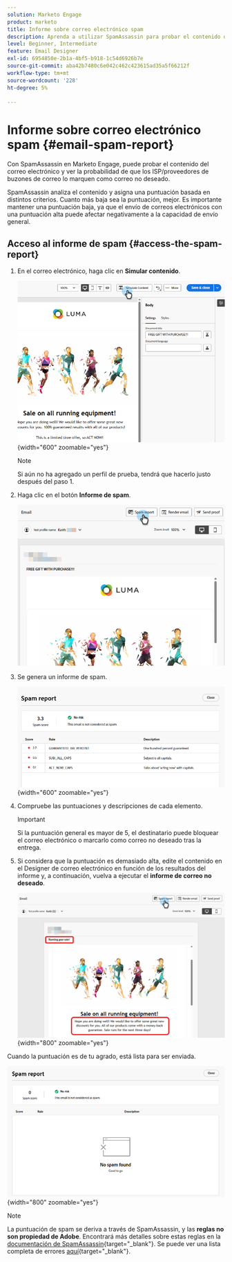```yaml
---
solution: Marketo Engage
product: marketo
title: Informe sobre correo electrónico spam
description: Aprenda a utilizar SpamAssassin para probar el contenido del correo electrónico y ver la probabilidad de que se marque como correo no deseado.
level: Beginner, Intermediate
feature: Email Designer
exl-id: 6954850e-2b1a-4bf5-b918-1c54d6926b7e
source-git-commit: aba42b7480c6e042c462c423615ad35a5f66212f
workflow-type: tm+mt
source-wordcount: '228'
ht-degree: 5%

---
```


# Informe sobre correo electrónico spam {#email-spam-report}

Con SpamAssassin en Marketo Engage, puede probar el contenido del correo electrónico y ver la probabilidad de que los ISP/proveedores de buzones de correo lo marquen como correo no deseado.

SpamAssassin analiza el contenido y asigna una puntuación basada en distintos criterios. Cuanto más baja sea la puntuación, mejor. Es importante mantener una puntuación baja, ya que el envío de correos electrónicos con una puntuación alta puede afectar negativamente a la capacidad de envío general.

## Acceso al informe de spam {#access-the-spam-report}

1. En el correo electrónico, haga clic en **Simular contenido**.

   ![](assets/email-spam-report-1.png){width="600" zoomable="yes"}

   >[!NOTE]
   >
   >Si aún no ha agregado un perfil de prueba, tendrá que hacerlo justo después del paso 1.

1. Haga clic en el botón **Informe de spam**.

   ![](assets/email-spam-report-2.png)

1. Se genera un informe de spam.

   ![](assets/email-spam-report-3.png){width="600" zoomable="yes"}

1. Compruebe las puntuaciones y descripciones de cada elemento.

   >[!IMPORTANT]
   >
   >Si la puntuación general es mayor de 5, el destinatario puede bloquear el correo electrónico o marcarlo como correo no deseado tras la entrega.

1. Si considera que la puntuación es demasiado alta, edite el contenido en el Designer de correo electrónico en función de los resultados del informe y, a continuación, vuelva a ejecutar el **informe de correo no deseado**.

   ![](assets/email-spam-report-4.png){width="800" zoomable="yes"}

Cuando la puntuación es de tu agrado, está lista para ser enviada.

![](assets/email-spam-report-5.png){width="800" zoomable="yes"}

>[!NOTE]
>
>La puntuación de spam se deriva a través de SpamAssassin, y las **reglas no son propiedad de Adobe**. Encontrará más detalles sobre estas reglas en la [documentación de SpamAssassin](https://spamassassin.apache.org/#_blank){target="_blank"}. Se puede ver una lista completa de errores [aquí](https://spamassassin.apache.org/old/tests_3_0_x.html){target="_blank"}.
